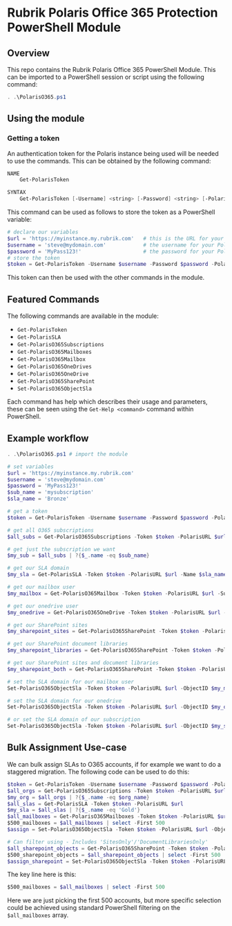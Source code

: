 # Rubrik Polaris Office 365 Protection PowerShell Module

## Overview

This repo contains the Rubrik Polaris Office 365 PowerShell Module. This can be imported to a PowerShell session or script using the following command:

```powershell
. .\PolarisO365.ps1
```

## Using the module

### Getting a token

An authentication token for the Polaris instance being used will be needed to use the commands. This can be obtained by the following command:

```powershell
NAME
    Get-PolarisToken

SYNTAX
    Get-PolarisToken [-Username] <string> [-Password] <string> [-PolarisURL] <string>  [<CommonParameters>]
```

This command can be used as follows to store the token as a PowerShell variable:

```powershell
# declare our variables
$url = 'https://myinstance.my.rubrik.com'   # this is the URL for your Polaris instance
$username = 'steve@mydomain.com'            # the username for your Polaris instance
$password = 'MyPass123!'                    # the password for your Polaris instance
# store the token
$token = Get-PolarisToken -Username $username -Password $password -PolarisURL $url
```

This token can then be used with the other commands in the module.

## Featured Commands

The following commands are available in the module:

* `Get-PolarisToken`
* `Get-PolarisSLA`
* `Get-PolarisO365Subscriptions`
* `Get-PolarisO365Mailboxes`
* `Get-PolarisO365Mailbox`
* `Get-PolarisO365OneDrives`
* `Get-PolarisO365OneDrive`
* `Get-PolarisO365SharePoint`
* `Set-PolarisO365ObjectSla`

Each command has help which describes their usage and parameters, these can be seen using the `Get-Help <command>` command within PowerShell.

## Example workflow

```powershell
. .\PolarisO365.ps1 # import the module

# set variables
$url = 'https://myinstance.my.rubrik.com'
$username = 'steve@mydomain.com'
$password = 'MyPass123!'
$sub_name = 'mysubscription'
$sla_name = 'Bronze'

# get a token
$token = Get-PolarisToken -Username $username -Password $password -PolarisURL $url

# get all O365 subscriptions
$all_subs = Get-PolarisO365Subscriptions -Token $token -PolarisURL $url

# get just the subscription we want
$my_sub = $all_subs | ?{$_.name -eq $sub_name}

# get our SLA domain
$my_sla = Get-PolarisSLA -Token $token -PolarisURL $url -Name $sla_name

# get our mailbox user
$my_mailbox = Get-PolarisO365Mailbox -Token $token -PolarisURL $url -SubscriptionId $my_sub.id -SearchString 'arif'

# get our onedrive user
$my_onedrive = Get-PolarisO365OneDrive -Token $token -PolarisURL $url -SubscriptionId $my_sub.id -SearchString 'arif'

# get our SharePoint sites
$my_sharepoint_sites = Get-PolarisO365SharePoint -Token $token -PolarisURL $url -SubscriptionId $my_sub.id -SearchString 'arif' - Includes 'SitesOnly'

# get our SharePoint document libraries
$my_sharepoint_libraries = Get-PolarisO365SharePoint -Token $token -PolarisURL $url -SubscriptionId $my_sub.id -SearchString 'arif' - Includes 'DocumentLibrariesOnly'

# get our SharePoint sites and document libraries
$my_sharepoint_both = Get-PolarisO365SharePoint -Token $token -PolarisURL $url -SubscriptionId $my_sub.id -SearchString 'arif'

# set the SLA domain for our mailbox user
Set-PolarisO365ObjectSla -Token $token -PolarisURL $url -ObjectID $my_mailbox.id -SLAID $my_sla.id

# set the SLA domain for our onedrive
Set-PolarisO365ObjectSla -Token $token -PolarisURL $url -ObjectID $my_onedrive.id -SLAID $my_sla.id

# or set the SLA domain of our subscription
Set-PolarisO365ObjectSla -Token $token -PolarisURL $url -ObjectID $my_sub.id -SLAID $my_sla.id
```

## Bulk Assignment Use-case

We can bulk assign SLAs to O365 accounts, if for example we want to do a staggered migration. The following code can be used to do this:

```powershell
$token = Get-PolarisToken -Username $username -Password $password -PolarisURL $url
$all_orgs = Get-PolarisO365Subscriptions -Token $token -PolarisURL $url
$my_org = $all_orgs | ?{$_.name -eq $org_name}
$all_slas = Get-PolarisSLA -Token $token -PolarisURL $url
$my_sla = $all_slas | ?{$_.name -eq 'Gold'}
$all_mailboxes = Get-PolarisO365Mailboxes -Token $token -PolarisURL $url -SubscriptionId $my_org.id
$500_mailboxes = $all_mailboxes | select -First 500
$assign = Set-PolarisO365ObjectSla -Token $token -PolarisURL $url -ObjectID $500_mailboxes.id -SlaID $my_sla.id

# Can filter using - Includes 'SitesOnly'/'DocumentLibrariesOnly'
$all_sharepoint_objects = Get-PolarisO365SharePoint -Token $token -PolarisURL $url -SubscriptionId $my_org.id
$500_sharepoint_objects = $all_sharepoint_objects | select -First 500
$assign_sharepoint = Set-PolarisO365ObjectSla -Token $token -PolarisURL $url -ObjectID $500_sharepoint_objects.id -SlaID $my_sla.id
```

The key line here is this:

```powershell
$500_mailboxes = $all_mailboxes | select -First 500
```

Here we are just picking the first 500 accounts, but more specific selection could be achieved using standard PowerShell filtering on the `$all_mailboxes` array.
